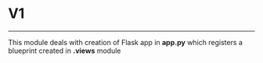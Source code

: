 # V1

---

This module deals with creation of Flask app in __app.py__ which registers a blueprint created in __.views__ module
